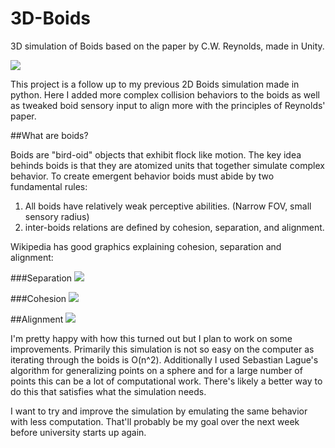 # 3D-Boids
3D simulation of Boids based on the paper by C.W. Reynolds, made in Unity.

![](boids.gif)

This project is a follow up to my previous 2D Boids simulation made in python. Here I added more complex collision behaviors 
to the boids as well as tweaked boid sensory input to align more with the principles of Reynolds' paper.

##What are boids?

Boids are "bird-oid" objects that exhibit flock like motion. The key idea behinds boids is that they are atomized units
that together simulate complex behavior. To create emergent behavior boids must abide by two fundamental rules:

1) All boids have relatively weak perceptive abilities. (Narrow FOV, small sensory radius)
2) inter-boids relations are defined by cohesion, separation, and alignment.

Wikipedia has good graphics explaining cohesion, separation and alignment:

###Separation
[<img src="https://en.wikipedia.org/wiki/Boids#/media/File:Rule_separation.gif">](https://en.wikipedia.org/)

###Cohesion
[<img src="https://en.wikipedia.org/wiki/Boids#/media/File:Rule_cohesion.gif">](https://en.wikipedia.org/)

##Alignment
[<img src="https://en.wikipedia.org/wiki/Boids#/media/File:Rule_alignment.gif">](https://en.wikipedia.org/)


I'm pretty happy with how this turned out but I plan to work on some improvements. Primarily this simulation is not so easy on the computer as iterating through the boids is O(n^2). Additionally I used Sebastian Lague's algorithm for generalizing
points on a sphere and for a large number of points this can be a lot of computational work. There's likely a better way to
do this that satisfies what the simulation needs.

I want to try and improve the simulation by emulating the same behavior with less computation. That'll probably be my goal
over the next week before university starts up again.


